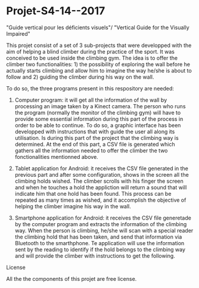 # Projet-S4-14--2017
"Guide vertical pour les déficients visuels"/ "Vertical Guide for the Visually Impaired"

This projet consist of a set of 3 sub-projects that were developped with the aim of helping a blind climber during the practice of the sport. It was conceived to be used inside the climbing gym. The idea is to offer the climber two functionalities: 1) the possibility of exploring the wall before he actually starts climbing and allow him to imagine the way he/she is about to follow and 2) guiding the climber during his way on the wall.

To do so, the three programs present in this respository are needed: 

1) Computer program: it will get all the information of the wall by processing an image taken by a Kinect camera. The person who runs the program (normally the monitor of the climbing gym) will have to provide some essential information during this part of the process in order to be able to continue. To do so, a graphic interface has been developped with instructions that with guide the user all along its utilisation. Is during this part of the project that the climbing way is determined. At the end of this part, a CSV file is generated which gathers all the information needed to offer the climber the two fonctionalities mentionned above. 
        
2) Tablet application for Android: it receives the CSV file generated in the previous part and after some configuration, shows in the screen all the climbing holds wished. The climber scrolls with his finger the screen and when he touches a hold the appliction will return a sound that will indicate him that one hold has been found. This process can be repeated as many times as wished, and it accomplish the objective of helping the climber imagine his way in the wall.

3) Smartphone application for Android: it receives the CSV file generetade by the computer program and extracts the information of the climbing way. When the person is climbing, he/she will scan with a special reader the climbing hold that has been taken, and send that information via Bluetooth to the smarthphone. Te application will use the information sent by the reading to identify if the hold belongs to the climbing way and will provide the climber with instructions to get the following. 


License

All the the components of this projet are free license. 

